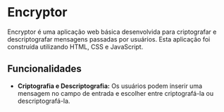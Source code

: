 # Encryptor

Encryptor é uma aplicação web básica desenvolvida para criptografar e descriptografar mensagens passadas por usuários. Esta aplicação foi construída utilizando HTML, CSS e JavaScript.

## Funcionalidades

- **Criptografia e Descriptografia:** Os usuários podem inserir uma mensagem no campo de entrada e escolher entre criptografá-la ou descriptografá-la.
